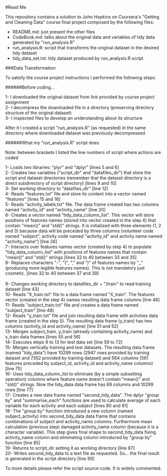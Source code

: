 #Read Me

This repository contains a solution to John Hopkins on Coursera's "Getting and Cleaning Data" course final project composed by the following files:

* README.md: just present the other files
* CodeBook.md: talks about the original data and variables of tidy data generated by "run_analysis.R"
* run_analysis.R: script that transforms the original dataset in the desired tidy dataset
* tidy_data_set.txt: tidy dataset produced by run_analysis.R script 

###Data Transformation

To satisfy the course project instructions I performed the following steps:

######Before coding...

1- I downloaded the original dataset from link provided by course project assignment<br />
2- I decompress the downloaded file in a directory (preserving directory structure of the original dataset)<br />
3- I inspected files to develop an understanding about its structure

After it I created a script "run_analysis.R" (as requested) in the same directory where downloaded dataset was previously decompressed.

######What my "run_analysis.R" script does

Note: between brackets I listed the line numbers of script where actions are coded

1- Loads two libraries: "plyr" and "dplyr" [lines 5 and 6]<br />
2- Creates two variables ("script_dir" and "datafiles_dir") that store the script and dataset directories (remember that the dataset directory is a direct subdirectory of script directory) [lines 9 and 10]<br />
3- Set working directory to "datafiles_dir" [line 12]<br />
4- Reads "features.txt" file and store its content into a vector named "features" [lines 15 and 16]<br />
5- Reads "activity_labels.txt" file. The data frame created has two columns named "activity_id" and "activity_name" [line 20]<br />
6- Creates a vector named "tidy_data_column_list". This vector will store positions of features names (stored into vector created in the step 4) that contain "mean()" and "std()" strings. It is initialized with three elements (1, 2 and 3) because data will be preceded by three columns (volunteer code named "subject", activity code named "activity_id" and activity name named "activity_name") [line 26]<br />
7- Interacts over features names vector (created by step 4) to populate "tidy_data_column_list" with positions of features names that contain "mean()" and "std()" strings [lines 32 to 40 between 33 and 35]<br />
8- Replaces characters "-", "(", "," and ")" of features names by "_" (producing more legible features names). This is not mandatory just cosmetic. [lines 32 to 40 between 37 and 39]<br />   
9- Changes working directory to datafiles_dir + "/train" to read training dataset [line 43]<br />
10- Reads "X_train.txt" file to a data frame named "X_train". The features vector (created in the step 4) names resulting data frame columns [line 46]<br />
11- Reads "subject_train.txt" file and creates a data frame named "subject_train" [line 48]<br />
12- Reads "y_train.txt" file and join resulting data frame with activities data frame (created in the step 5). The resulting data frame (y_train) has two columns (activity_id and activity_name) [line 51 and 52]<br />
13- Merges subject_train, y_train (already containing activity_name) and x_train data frames [lines 55 and 56]<br />
14- Executes steps 9 to 13 for test data set [line 59 to 72]<br />
15- Merges vertically training and test datasets. The resulting data frame (named "tidy_data") have 10299 rows (2947 rows provided by training dataset and 7352 provided by training dataset) and 564 columns (561 features preceded by subject_id, activity_id and activity_name columns) [line 75]<br />
16- Uses tidy_data_column_list to eliminate (by a simple subsetting operation) columns where feature name doesn't contain "mean()" and "std()" strings. Now the tidy_data data frame has 69 columns and 10299 rows [line 77]<br />
17- Creates a new data frame named "second_tidy_data". The dplyr "group by" and "summarise_each" functions are used to calculate average of each variable for each activity and each subject [lines 80 and 81]<br />
18- The "group by" function introduced a new column (named subject_activity) into second_tidy_data data frame that contains combinations of subject and activity_name columns. Furthermore mean calculation (previous step) damaged activity_name column (because it is a character variable). This step gives final shape to second_tidy_data fixing activity_name column and eliminating column introduced by "group by" function [line 85]<br />
19- Returns to script_dir setting it as working directory [line 87]<br />
20- Writes second_tidy_data to a text file as requested. So... the final result is generated in the script directory [line 90]<br />

To more details please refer the script source code. It is widely commented.